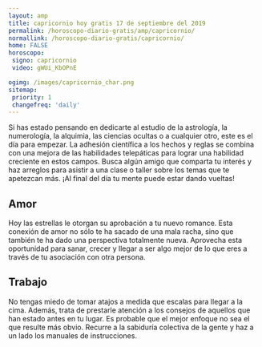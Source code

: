 ```yaml
---
layout: amp
title: capricornio hoy gratis 17 de septiembre del 2019 
permalink: /horoscopo-diario-gratis/amp/capricornio/
normallink: /horoscopo-diario-gratis/capricornio/
home: FALSE
horoscopo:
 signo: capricornio
 video: gWUi_KbOPnE

ogimg: /images/capricornio_char.png
sitemap:
 priority: 1
 changefreq: 'daily'
---
```



Si has estado pensando en dedicarte al estudio de la astrología, la numerología, la alquimia, las ciencias ocultas o a cualquier otro, este es el día para empezar. La adhesión científica a los hechos y reglas se combina con una mejora de las habilidades telepáticas para lograr una habilidad creciente en estos campos. Busca algún amigo que comparta tu interés y haz arreglos para asistir a una clase o taller sobre los temas que te apetezcan más. ¡Al final del día tu mente puede estar dando vueltas!

## Amor

Hoy las estrellas le otorgan su aprobación a tu nuevo romance. Esta conexión de amor no sólo te ha sacado de una mala racha, sino que también te ha dado una perspectiva totalmente nueva. Aprovecha esta oportunidad para sanar, crecer y llegar a ser algo mejor de lo que eres a través de tu asociación con otra persona.

## Trabajo

No tengas miedo de tomar atajos a medida que escalas para llegar a la cima. Además, trata de prestarle atención a los consejos de aquellos que han estado antes en tu lugar. Es probable que el mejor enfoque no sea el que resulte más obvio. Recurre a la sabiduría colectiva de la gente y haz a un lado los manuales de instrucciones.
